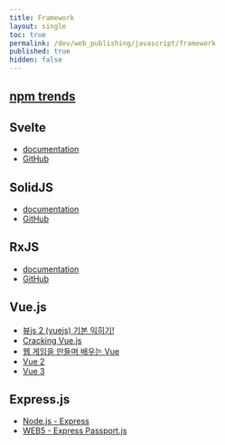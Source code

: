 ```yaml
---
title: Framework
layout: single
toc: true
permalink: /dev/web_publishing/javascript/framework
published: true
hidden: false
---
```


<head>
  <base target="_blank">
</head>



## [npm trends](https://npmtrends.com/)



## Svelte

- [documentation](https://svelte.dev/docs)
- [GitHub](https://github.com/sveltejs/svelte)



## SolidJS

- [documentation](https://www.solidjs.com/docs/latest/api)
- [GitHub](https://github.com/solidjs/solid)



## RxJS

- [documentation](https://rxjs.dev/guide/overview)
- [GitHub](https://github.com/ReactiveX/rxjs)



## Vue.js

- [뷰js 2 (vuejs) 기본 익히기!](https://opentutorials.org/course/4091)
- [Cracking Vue.js](https://joshua1988.github.io/vue-camp/textbook.html)
- [웹 게임을 만들며 배우는 Vue](https://inf.run/DABu)
- [Vue 2](https://v2.vuejs.org/)
- [Vue 3](https://vuejs.org/guide/introduction.html)



## Express.js

- [Node.js - Express](https://inf.run/N7NL)
- [WEB5 - Express Passport.js](https://inf.run/hiXP)
